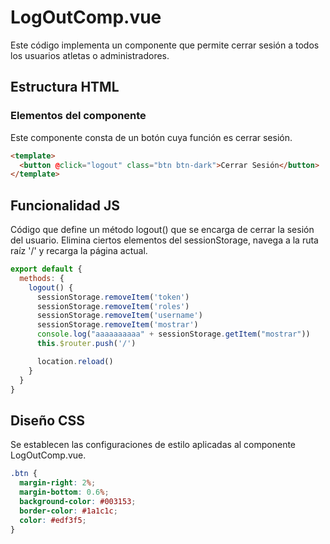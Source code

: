 # LogOutComp.vue

Este código implementa un componente que permite cerrar sesión a todos los usuarios atletas o administradores.

## Estructura HTML

### Elementos del componente

Este componente consta de un botón cuya función es cerrar sesión.

```html
<template>
  <button @click="logout" class="btn btn-dark">Cerrar Sesión</button>
</template>
```

## Funcionalidad JS

 Código que define un método logout() que se encarga de cerrar la sesión del usuario. Elimina ciertos elementos del sessionStorage, navega a la ruta raíz '/' y recarga la página actual. 

```javascript
export default {
  methods: {
    logout() {
      sessionStorage.removeItem('token')
      sessionStorage.removeItem('roles')
      sessionStorage.removeItem('username')
      sessionStorage.removeItem('mostrar')
      console.log("aaaaaaaaaa" + sessionStorage.getItem("mostrar"))
      this.$router.push('/')

      location.reload()
    }
  }
}
```

## Diseño CSS

Se establecen las configuraciones de estilo aplicadas al componente LogOutComp.vue.

```css
.btn {
  margin-right: 2%;
  margin-bottom: 0.6%;
  background-color: #003153;
  border-color: #1a1c1c;
  color: #edf3f5;
}
```
